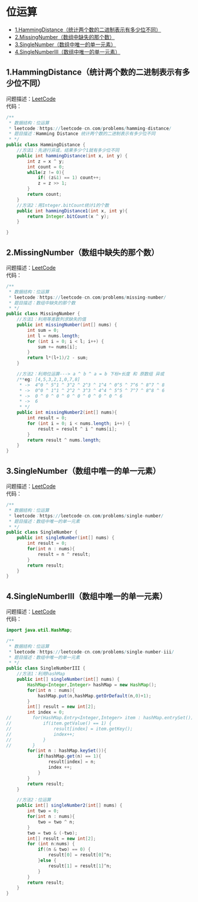 # 位运算

* [1.HammingDistance（统计两个数的二进制表示有多少位不同）](https://github.com/Hi-world-DF/Interview-knowledge-points/blob/master/LeetCode/bitOperation.md#1hammingdistance%E7%BB%9F%E8%AE%A1%E4%B8%A4%E4%B8%AA%E6%95%B0%E7%9A%84%E4%BA%8C%E8%BF%9B%E5%88%B6%E8%A1%A8%E7%A4%BA%E6%9C%89%E5%A4%9A%E5%B0%91%E4%BD%8D%E4%B8%8D%E5%90%8C)
* [2.MissingNumber（数组中缺失的那个数）](https://github.com/Hi-world-DF/Interview-knowledge-points/blob/master/LeetCode/bitOperation.md#2missingnumber%E6%95%B0%E7%BB%84%E4%B8%AD%E7%BC%BA%E5%A4%B1%E7%9A%84%E9%82%A3%E4%B8%AA%E6%95%B0)
* [3.SingleNumber（数组中唯一的单一元素）](https://github.com/Hi-world-DF/Interview-knowledge-points/blob/master/LeetCode/bitOperation.md#3singlenumber%E6%95%B0%E7%BB%84%E4%B8%AD%E5%94%AF%E4%B8%80%E7%9A%84%E5%8D%95%E4%B8%80%E5%85%83%E7%B4%A0)
* [4.SingleNumberIII（数组中唯一的单一元素）](https://github.com/Hi-world-DF/Interview-knowledge-points/blob/master/LeetCode/bitOperation.md#4singlenumberiii%E6%95%B0%E7%BB%84%E4%B8%AD%E5%94%AF%E4%B8%80%E7%9A%84%E5%8D%95%E4%B8%80%E5%85%83%E7%B4%A0)

## 1.HammingDistance（统计两个数的二进制表示有多少位不同）
问题描述：[LeetCode](https://leetcode-cn.com/problems/hamming-distance/)   
代码：
``` java 
/**
 * 数据结构：位运算
 * leetcode：https://leetcode-cn.com/problems/hamming-distance/
 * 题目描述：Hamming Distance 统计两个数的二进制表示有多少位不同
 * */
public class HammingDistance {
    //方法1：先进行异或，结果多少个1就有多少位不同
    public int hammingDistance(int x, int y) {
        int z = x ^ y;
        int count = 0;
        while(z != 0){
            if( (z&1) == 1) count++;
            z = z >> 1;
        }
        return count;
    }
    //方法2：用Integer.bitCount统计1的个数
    public int hammingDistance1(int x, int y){
        return Integer.bitCount(x ^ y);
    }

}
```

## 2.MissingNumber（数组中缺失的那个数）
问题描述：[LeetCode](https://leetcode-cn.com/problems/missing-number/)   
代码：
``` java 
/**
 * 数据结构：位运算
 * leetcode：https://leetcode-cn.com/problems/missing-number/
 * 题目描述：数组中缺失的那个数
 * */
public class MissingNumber {
    //方法1：利用等差数列求缺失的值
    public int missingNumber(int[] nums) {
        int sum = 0;
        int l = nums.length;
        for (int i = 0; i < l; i++) {
            sum += nums[i];
        }
        return l*(l+1)/2 - sum;
    }

    //方法2：利用位运算---> a ^ b ^ a = b 下标+长度 和 原数组 异或
    /**eg: [4,5,3,2,1,0,7,8]
     * ->  4^0 ^ 5^1 ^ 3^2 ^ 2^3 ^ 1^4 ^ 0^5 ^ 7^6 ^ 8^7 ^ 8
     * ->  0^0 ^ 1^1 ^ 2^2 ^ 3^3 ^ 4^4 ^ 5^5 ^ 7^7 ^ 8^8 ^ 6
     * ->  0 ^ 0 ^ 0 ^ 0 ^ 0 ^ 0 ^ 0 ^ 0 ^ 6
     * ->  6
     * */
    public int missingNumber2(int[] nums){
        int result = 0;
        for (int i = 0; i < nums.length; i++) {
            result = result ^ i ^ nums[i];
        }
        return result ^ nums.length;
    }
}
```

## 3.SingleNumber（数组中唯一的单一元素）
问题描述：[LeetCode](https://leetcode-cn.com/problems/single-number/)   
代码：
``` java 
/**
 * 数据结构：位运算
 * leetcode：https://leetcode-cn.com/problems/single-number/
 * 题目描述：数组中唯一的单一元素
 * */
public class SingleNumber {
    public int singleNumber(int[] nums) {
        int result = 0;
        for(int n : nums){
            result = n ^ result;
        }
        return result;
    }
}
```

## 4.SingleNumberIII（数组中唯一的单一元素）
问题描述：[LeetCode](https://leetcode-cn.com/problems/single-number-iii/)   
代码：
``` java 
import java.util.HashMap;

/**
 * 数据结构：位运算
 * leetcode：https://leetcode-cn.com/problems/single-number-iii/
 * 题目描述：数组中唯一的单一元素
 * */
public class SingleNumberIII {
    //方法1：利用hashMap
    public int[] singleNumber(int[] nums) {
        HashMap<Integer,Integer> hashMap = new HashMap();
        for(int n : nums){
            hashMap.put(n,hashMap.getOrDefault(n,0)+1);
        }
        int[] result = new int[2];
        int index = 0;
//        for(HashMap.Entry<Integer,Integer> item : hashMap.entrySet()){
//            if(item.getValue() == 1) {
//                result[index] = item.getKey();
//                index++;
//            }
//        }
        for(int n : hashMap.keySet()){
            if(hashMap.get(n) == 1){
                result[index] = n;
                index ++;
            }
        }
        return result;
    }

    //方法2：位运算
    public int[] singleNumber2(int[] nums) {
        int two = 0;
        for(int n : nums){
            two = two ^ n;
        }
        two = two & (-two);
        int[] result = new int[2];
        for (int n:nums) {
            if((n & two) == 0) {
                result[0] = result[0]^n;
            }else {
                result[1] = result[1]^n;
            }
        }
        return result;
    }
}
```

